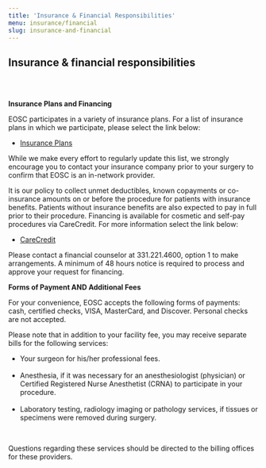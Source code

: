 ```yaml
---
title: 'Insurance & Financial Responsibilities'
menu: insurance/financial
slug: insurance-and-financial
---
```


<section id="content">
	<div class="container_24">
		<div class="grid_24">
			<div class="wrapper">
				<div class="grid_17 alpha rt-ident-bot-1">
					<div class="rt-inner-ident-3">
						<h2 class="ident-bot-3">Insurance &amp; financial responsibilities</h2>
						<div class="line ident-bot-13"></div>
						<div class="wrapper ident-bot-5">
							<div class="grid_8 alpha rt-ident-bot-2">
								<div class="wrapper ident-bot-15">
									<p><img class="" src="/patients/insurance-and-financial-responsibilities/insurance.jpg" alt="" /></p>
									<br>
									<p><strong>Insurance Plans and  Financing</strong></p>
								</div>
								<p class="ident-bot-2">EOSC participates in a variety of insurance plans.  For a list of insurance plans in which we participate, please select the link below:  </p>
								<ul class="list-2">
									<li><a href="/patients/insurance-and-financial/insurance-plans">Insurance Plans</a></li>
								</ul>
								<p class="ident-bot-2">While we make every effort to regularly update this list, we strongly encourage you to contact your insurance company prior to your surgery to confirm that EOSC is an in-network provider. </p>
								<p class="ident-bot-2">It is our policy to collect unmet deductibles, known copayments or co-insurance amounts on or before the procedure for patients with insurance benefits.  Patients without insurance benefits are also expected to pay in full prior to their procedure. Financing is available for cosmetic and self-pay procedures via CareCredit. For more information select the link below: </p>
								<ul class="list-2">
									<li><a href="http://www.carecredit.com/" target="_blank">CareCredit</a></li>
								</ul>
								<p class="ident-bot-2">Please contact a financial counselor at 331.221.4600, option 1 to make arrangements.  A minimum of 48 hours notice is required to process and approve your request for financing.</p>
							</div>
							<div class="grid_8 omega">
								<div class="wrapper ident-bot-15">
									<p><strong>Forms of Payment AND Additional Fees</strong></p>
								</div>
								<p class="ident-bot-1"><span class="ident-bot-2">For your convenience, EOSC accepts the following forms of payments:  cash, certified checks, VISA, MasterCard, and Discover.  Personal checks are not accepted.</span></p>
								<p class="ident-bot-1">Please note that in addition to your facility fee, you may receive separate bills for the following services:</p>
								<ul class="list-2">
									<li>Your surgeon for his/her professional fees.</li>
									<br>
									<li>Anesthesia, if it was necessary for an anesthesiologist (physician) or Certified Registered Nurse Anesthetist (CRNA) to participate in your procedure.</li>
									<br>
									<li>Laboratory testing, radiology imaging or pathology services, if tissues or specimens were removed during surgery.</li>
								</ul>
								<br>
								<p>Questions regarding these services should be directed to the billing offices for these providers.</p>
							</div>
						</div>
					</div>
				</div>